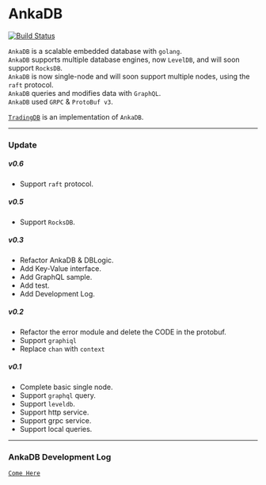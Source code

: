 # AnkaDB

[![Build Status](https://travis-ci.org/zhs007/ankadb.svg?branch=master)](https://travis-ci.org/zhs007/ankadb)

``AnkaDB`` is a scalable embedded database with ``golang``.  
``AnkaDB`` supports multiple database engines, now ``LevelDB``, and will soon support ``RocksDB``.  
``AnkaDB`` is now single-node and will soon support multiple nodes, using the ``raft`` protocol.  
``AnkaDB`` queries and modifies data with ``GraphQL``.  
``AnkaDB`` used ``GRPC`` & ``ProtoBuf v3``.  

[``TradingDB``](https://github.com/zhs007/tradingdb) is an implementation of ``AnkaDB``.

---
### Update

##### **v0.6**
- Support ``raft`` protocol.

##### **v0.5**
- Support ``RocksDB``.

##### **v0.3**
- Refactor AnkaDB & DBLogic.
- Add Key-Value interface.
- Add GraphQL sample.
- Add test.
- Add Development Log.

##### **v0.2**
- Refactor the error module and delete the CODE in the protobuf.
- Support ``graphiql``
- Replace ``chan`` with ``context``

##### **v0.1**
- Complete basic single node.
- Support ``graphql`` query.
- Support ``leveldb``.
- Support http service.
- Support grpc service.
- Support local queries.

---
### AnkaDB Development Log

[``Come Here``](https://github.com/zhs007/ankadb/blob/master/blog.md)